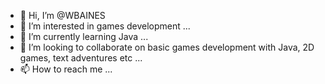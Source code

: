 - 👋 Hi, I’m @WBAINES
- 👀 I’m interested in games development ...
- 🌱 I’m currently learning Java ...
- 💞️ I’m looking to collaborate on basic games development with Java, 2D games, text adventures etc ...
- 📫 How to reach me ...

<!---
WBAINES/WBAINES is a ✨ special ✨ repository because its `README.md` (this file) appears on your GitHub profile.
You can click the Preview link to take a look at your changes.
--->
